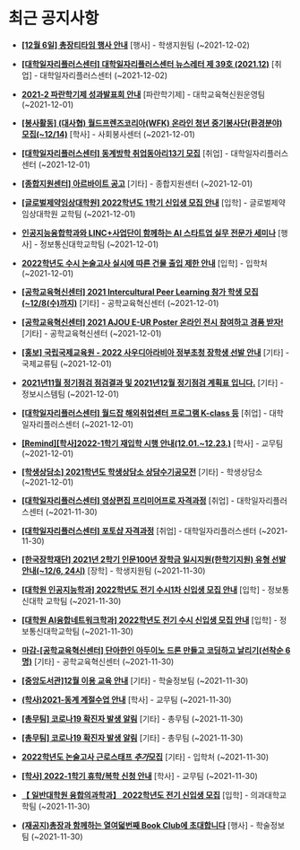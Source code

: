 # 최근 공지사항

* **[[12월 6일] 총장티타임 행사 안내](http://ajou.ac.kr/kr/ajou/notice.do?mode=view&amp;articleNo=118251&amp;article.offset=0&amp;articleLimit=30)**
 [행사] - 학생지원팀 (~2021-12-02)

* **[[대학일자리플러스센터] 대학일자리플러스센터 뉴스레터 제 39호 (2021.12)](http://ajou.ac.kr/kr/ajou/notice.do?mode=view&amp;articleNo=118249&amp;article.offset=0&amp;articleLimit=30)**
 [취업] - 대학일자리플러스센터 (~2021-12-02)

* **[2021-2 파란학기제 성과발표회 안내](http://ajou.ac.kr/kr/ajou/notice.do?mode=view&amp;articleNo=118230&amp;article.offset=0&amp;articleLimit=30)**
 [파란학기제] - 대학교육혁신원운영팀 (~2021-12-01)

* **[[봉사활동] (대사협) 월드프렌즈코리아(WFK) 온라인 청년 중기봉사단(환경분야) 모집(~12/14)](http://ajou.ac.kr/kr/ajou/notice.do?mode=view&amp;articleNo=117831&amp;article.offset=0&amp;articleLimit=30)**
 [학사] - 사회봉사센터 (~2021-12-01)

* **[[대학일자리플러스센터] 동계방학 취업동아리13기 모집](http://ajou.ac.kr/kr/ajou/notice.do?mode=view&amp;articleNo=117825&amp;article.offset=0&amp;articleLimit=30)**
 [취업] - 대학일자리플러스센터 (~2021-12-01)

* **[[종합지원센터] 아르바이트 공고](http://ajou.ac.kr/kr/ajou/notice.do?mode=view&amp;articleNo=117814&amp;article.offset=0&amp;articleLimit=30)**
 [기타] - 종합지원센터 (~2021-12-01)

* **[[글로벌제약임상대학원] 2022학년도 1학기 신입생 모집 안내](http://ajou.ac.kr/kr/ajou/notice.do?mode=view&amp;articleNo=116890&amp;article.offset=0&amp;articleLimit=30)**
 [입학] - 글로벌제약임상대학원 교학팀 (~2021-12-01)

* **[인공지능융합학과와 LINC+사업단이 함께하는 AI 스타트업 실무 전문가 세미나](http://ajou.ac.kr/kr/ajou/notice.do?mode=view&amp;articleNo=116888&amp;article.offset=0&amp;articleLimit=30)**
 [행사] - 정보통신대학교학팀 (~2021-12-01)

* **[2022학년도 수시 논술고사 실시에 따른 건물 출입 제한 안내](http://ajou.ac.kr/kr/ajou/notice.do?mode=view&amp;articleNo=116270&amp;article.offset=0&amp;articleLimit=30)**
 [입학] - 입학처 (~2021-12-01)

* **[[공학교육혁신센터] 2021 Intercultural Peer Learning 참가 학생 모집 (~12/8(수)까지)](http://ajou.ac.kr/kr/ajou/notice.do?mode=view&amp;articleNo=116267&amp;article.offset=0&amp;articleLimit=30)**
 [기타] - 공학교육혁신센터 (~2021-12-01)

* **[[공학교육혁신센터] 2021 AJOU E-UR Poster 온라인 전시 참여하고 경품 받자!](http://ajou.ac.kr/kr/ajou/notice.do?mode=view&amp;articleNo=116266&amp;article.offset=0&amp;articleLimit=30)**
 [기타] - 공학교육혁신센터 (~2021-12-01)

* **[[홍보] 국립국제교육원 - 2022 사우디아라비아 정부초청 장학생 선발 안내](http://ajou.ac.kr/kr/ajou/notice.do?mode=view&amp;articleNo=116262&amp;article.offset=0&amp;articleLimit=30)**
 [기타] - 국제교류팀 (~2021-12-01)

* **[2021년11월 정기점검 점검결과 및 2021년12월 정기점검 계획표 입니다.](http://ajou.ac.kr/kr/ajou/notice.do?mode=view&amp;articleNo=116259&amp;article.offset=0&amp;articleLimit=30)**
 [기타] - 정보시스템팀 (~2021-12-01)

* **[[대학일자리플러스센터] 월드잡 해외취업센터 프로그램 K-class 등](http://ajou.ac.kr/kr/ajou/notice.do?mode=view&amp;articleNo=116258&amp;article.offset=0&amp;articleLimit=30)**
 [취업] - 대학일자리플러스센터 (~2021-12-01)

* **[[Remind][학사]2022-1학기 재입학 시행 안내(12.01.~12.23.)](http://ajou.ac.kr/kr/ajou/notice.do?mode=view&amp;articleNo=116257&amp;article.offset=0&amp;articleLimit=30)**
 [학사] - 교무팀 (~2021-12-01)

* **[[학생상담소] 2021학년도 학생상담소 상담수기공모전](http://ajou.ac.kr/kr/ajou/notice.do?mode=view&amp;articleNo=116255&amp;article.offset=0&amp;articleLimit=30)**
 [기타] - 학생상담소 (~2021-12-01)

* **[[대학일자리플러스센터] 영상편집 프리미어프로 자격과정](http://ajou.ac.kr/kr/ajou/notice.do?mode=view&amp;articleNo=116247&amp;article.offset=0&amp;articleLimit=30)**
 [취업] - 대학일자리플러스센터 (~2021-11-30)

* **[[대학일자리플러스센터] 포토샵 자격과정](http://ajou.ac.kr/kr/ajou/notice.do?mode=view&amp;articleNo=116246&amp;article.offset=0&amp;articleLimit=30)**
 [취업] - 대학일자리플러스센터 (~2021-11-30)

* **[[한국장학재단] 2021년 2학기 인문100년 장학금 일시지원(한학기지원) 유형 선발 안내(~12/6, 24시)](http://ajou.ac.kr/kr/ajou/notice.do?mode=view&amp;articleNo=116238&amp;article.offset=0&amp;articleLimit=30)**
 [장학] - 학생지원팀 (~2021-11-30)

* **[[대학원 인공지능학과] 2022학년도 전기 수시1차 신입생 모집 안내](http://ajou.ac.kr/kr/ajou/notice.do?mode=view&amp;articleNo=116215&amp;article.offset=0&amp;articleLimit=30)**
 [입학] - 정보통신대학 교학팀 (~2021-11-30)

* **[[대학원 AI융합네트워크학과] 2022학년도 전기 수시 신입생 모집 안내](http://ajou.ac.kr/kr/ajou/notice.do?mode=view&amp;articleNo=116212&amp;article.offset=0&amp;articleLimit=30)**
 [입학] - 정보통신대학교학팀 (~2021-11-30)

* **[마감-[공학교육혁신센터] 단아한인 아두이노 드론 만들고 코딩하고 날리기(선착순 6명)](http://ajou.ac.kr/kr/ajou/notice.do?mode=view&amp;articleNo=115902&amp;article.offset=0&amp;articleLimit=30)**
 [기타] - 공학교육혁신센터 (~2021-11-30)

* **[[중앙도서관]12월 이용 교육 안내](http://ajou.ac.kr/kr/ajou/notice.do?mode=view&amp;articleNo=115593&amp;article.offset=0&amp;articleLimit=30)**
 [기타] - 학술정보팀 (~2021-11-30)

* **[(학사)2021-동계 계절수업 안내](http://ajou.ac.kr/kr/ajou/notice.do?mode=view&amp;articleNo=115592&amp;article.offset=0&amp;articleLimit=30)**
 [학사] - 교무팀 (~2021-11-30)

* **[[총무팀] 코로나19 확진자 발생 알림](http://ajou.ac.kr/kr/ajou/notice.do?mode=view&amp;articleNo=115589&amp;article.offset=0&amp;articleLimit=30)**
 [기타] - 총무팀 (~2021-11-30)

* **[[총무팀] 코로나19 확진자 발생 알림](http://ajou.ac.kr/kr/ajou/notice.do?mode=view&amp;articleNo=115584&amp;article.offset=0&amp;articleLimit=30)**
 [기타] - 총무팀 (~2021-11-30)

* **[2022학년도 논술고사 근로스태프 *추가*모집](http://ajou.ac.kr/kr/ajou/notice.do?mode=view&amp;articleNo=115583&amp;article.offset=0&amp;articleLimit=30)**
 [기타] - 입학처 (~2021-11-30)

* **[[학사] 2022-1학기 휴학/복학 신청 안내](http://ajou.ac.kr/kr/ajou/notice.do?mode=view&amp;articleNo=115528&amp;article.offset=0&amp;articleLimit=30)**
 [학사] - 교무팀 (~2021-11-30)

* **[【 일반대학원 융합의과학과】 2022학년도 전기 신입생 모집](http://ajou.ac.kr/kr/ajou/notice.do?mode=view&amp;articleNo=115527&amp;article.offset=0&amp;articleLimit=30)**
 [입학] - 의과대학교학팀 (~2021-11-30)

* **[(재공지)총장과 함께하는 열여덟번째 Book Club에 초대합니다](http://ajou.ac.kr/kr/ajou/notice.do?mode=view&amp;articleNo=115518&amp;article.offset=0&amp;articleLimit=30)**
 [행사] - 학술정보팀 (~2021-11-30)
